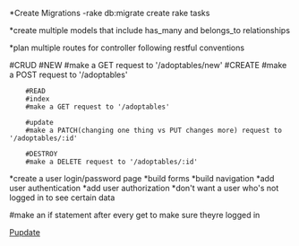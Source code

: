 *Create Migrations
        -rake db:migrate
        create rake tasks
        
*create multiple models that include has_many and belongs_to relationships


*plan multiple routes for controller following restful conventions


#CRUD
        #NEW 
        #make a GET request to '/adoptables/new'
        #CREATE
        #make a POST request to '/adoptables'

        #READ
        #index
        #make a GET request to '/adoptables'

        #update
        #make a PATCH(changing one thing vs PUT changes more) request to '/adoptables/:id'

        #DESTROY
        #make a DELETE request to '/adoptables/:id'

*create a user login/password page
*build forms
*build navigation
*add user authentication
*add user authorization
*don't want a user who's not logged in to see certain data

        



#make an if statement after every get to make sure theyre logged in

  <div><a href="/adoptables/<%= @puppy.id %>/edit">Pupdate</a></div>